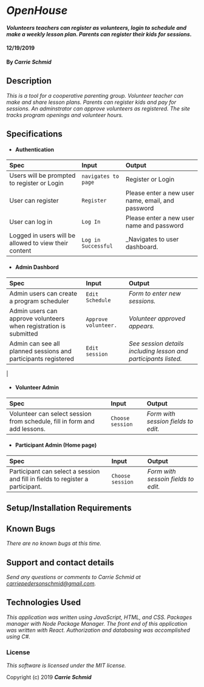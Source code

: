 # _OpenHouse_

#### _Volunteers teachers can register as volunteers, login to schedule and make a weekly lesson plan. Parents can register their kids for sessions._

#### 12/19/2019

#### By _**Carrie Schmid**_

## Description

_This is a tool for a cooperative parenting group. Volunteer teacher can make and share lesson plans. Parents can register kids and pay for sessions. An adminstrator can approve volunteers as registered. The site tracks program openings and volunteer hours._

## Specifications


* #### Authentication
| Spec                      |Input          | Output |
|:---------------------------|:-------------|:------|
|Users will be prompted to register or Login|`navigates to page`|Register or Login|
|User can register|`Register`|Please enter a new user name, email, and password|
|User can log in|`Log In`|Please enter a new user name and password|
|Logged in users will be allowed to view their content|`Log in Successful`| _Navigates to user dashboard.|

* #### Admin Dashbord
| Spec                      |Input          | Output |
|:---------------------------|:-------------|:------|
|Admin users can create a program scheduler|`Edit Schedule`|_Form to enter new sessions._|
|Admin users can approve volunteers when registration is submitted|`Approve volunteer.`|_Volunteer approved appears._|
|Admin can see all planned sessions and participants registered|`Edit session`|_See session details including lesson and participants listed._|
|

* #### Volunteer Admin
| Spec                      |Input          | Output |
|:---------------------------|:-------------|:------|
|Volunteer can select session from schedule, fill in form and add lessons.|`Choose session`|_Form with session fields to edit._|


* #### Participant Admin (Home page)
| Spec                      |Input          | Output |
|:---------------------------|:-------------|:------|
|Participant can select a session and fill in fields to register a participant.|`Choose session`|_Form with sessoin fields to edit._|



## Setup/Installation Requirements

## Known Bugs

_There are no known bugs at this time._

## Support and contact details

_Send any questions or comments to Carrie Schmid at carriepedersonschmid@gmail.com._

## Technologies Used

_This application was written using JavaScript, HTML, and CSS. Packages manager with Node Package Manager. The front end of this application was written with React. Authorization and databasing was accomplished using C#._

### License

*This software is licensed under the MIT license.*

Copyright (c) 2019 **_Carrie Schmid_**
